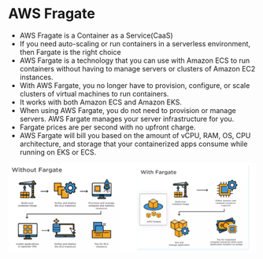 # AWS Fragate

- AWS Fragate is a Container as a Service(CaaS)
- If you need auto-scaling or run containers in a serverless environment, then Fargate is the right choice
- AWS Fargate is a technology that you can use with Amazon ECS to run containers without having to manage servers or clusters of Amazon EC2 instances. 
- With AWS Fargate, you no longer have to provision, configure, or scale clusters of virtual machines to run containers.
- It works with both Amazon ECS and Amazon EKS.
- When using AWS Fargate, you do not need to provision or manage servers. AWS Fargate manages your server infrastructure for you.
- Fargate prices are per second with no upfront charge.
- AWS Fargate will bill you based on the amount of vCPU, RAM, OS, CPU architecture, and storage that your containerized apps consume while running on EKS or ECS.

![Fragate](../Images/Fragate.png)
